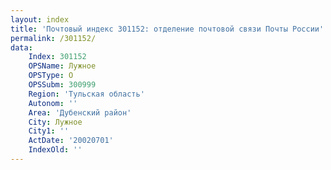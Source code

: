 ```yaml
---
layout: index
title: 'Почтовый индекс 301152: отделение почтовой связи Почты России'
permalink: /301152/
data:
    Index: 301152
    OPSName: Лужное
    OPSType: О
    OPSSubm: 300999
    Region: 'Тульская область'
    Autonom: ''
    Area: 'Дубенский район'
    City: Лужное
    City1: ''
    ActDate: '20020701'
    IndexOld: ''
---
```

